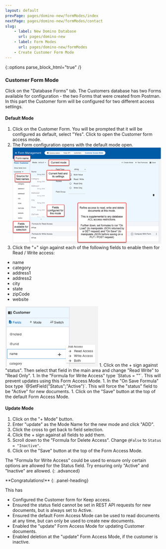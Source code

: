 ```yaml
---
layout: default
prevPage: pages/domino-new/formModes/index
nextPage: pages/domino-new/formModes/contact
slug:
    - label: New Domino Database
      url: pages/domino-new
    - label: Form Modes
      url: pages/domino-new/formModes
    - Create Customer Form Mode
---
```


{::options parse_block_html="true" /}

### Customer Form Mode

Click on the "Database Forms" tab. The Customers database has two Forms available for configuration - the two Forms that were created from Postman. In this part the Customer form will be configured for two different access settings.

#### Default Mode
1. Click on the Customer Form. You will be prompted that it will be configured as default, select "Yes". Click to open the Customer form access mode.
1. The Form configuration opens with the default mode open.
![Form Access Modes](../images/formModes/form-modes.png)
1. Click the "+" sign against each of the following fields to enable them for Read / Write access:
  - name
  - category
  - address1
  - address2
  - city
  - state
  - zipCode
  - website<br/>
<img src="../images/formModes/names_field.png" alt="Names field" width="300px"/>
1. Click on the + sign against "status". Then select that field in the main area and change "Read Write" to "Read Only".
1. In the "Formula for Write Access" type `Status = ""`. This will prevent updates using this Form Access Mode.
1. In the "On Save Formula" box type `@SetField("Status";"Active")`. This will force the "status" field to be "Active" for new documents.
1. Click on the "Save" button at the top of the default Form Access Mode.

#### Update Mode

1. Click on the "+ Mode" button.
1. Enter "update" as the Mode Name for the new mode and click "ADD".
1. Click the cross to get back to field selection.
1. Click the + sign against all fields to add them.
1. Scroll down to the "Formula for Delete Access". Change `@False` to `Status = "Inactive"`.
1. Click on the "Save" button at the top of the Form Access Mode.

The "Formula for Write Access" could be used to ensure only certain options are allowed for the Status field. Try ensuring only "Active" and "Inactive" are allowed.
{: .advanced}
<br/>

<div class="panel panel-success">
**Congratulations!**
{: .panel-heading}
<div class="panel-body">

This has

- Configured the Customer form for Keep access.
- Ensured the status field cannot be set in REST API requests for new documents, but is always set to Active.
- Ensured the default Form Access Mode can be used to read documents at any time, but can only be used to create new documents.
- Enabled the "update" Form Access Mode for updating Customer documents.
- Enabled deletion at the "update" Form Access Mode, if the customer is inactive.

</div>
</div>